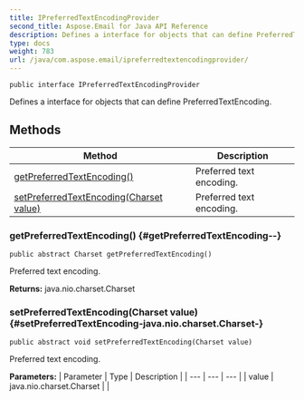 ```yaml
---
title: IPreferredTextEncodingProvider
second_title: Aspose.Email for Java API Reference
description: Defines a interface for objects that can define PreferredTextEncoding.
type: docs
weight: 783
url: /java/com.aspose.email/ipreferredtextencodingprovider/
---
```

```
public interface IPreferredTextEncodingProvider
```

Defines a interface for objects that can define PreferredTextEncoding.
## Methods

| Method | Description |
| --- | --- |
| [getPreferredTextEncoding()](#getPreferredTextEncoding--) | Preferred text encoding. |
| [setPreferredTextEncoding(Charset value)](#setPreferredTextEncoding-java.nio.charset.Charset-) | Preferred text encoding. |
### getPreferredTextEncoding() {#getPreferredTextEncoding--}
```
public abstract Charset getPreferredTextEncoding()
```


Preferred text encoding.

**Returns:**
java.nio.charset.Charset
### setPreferredTextEncoding(Charset value) {#setPreferredTextEncoding-java.nio.charset.Charset-}
```
public abstract void setPreferredTextEncoding(Charset value)
```


Preferred text encoding.

**Parameters:**
| Parameter | Type | Description |
| --- | --- | --- |
| value | java.nio.charset.Charset |  |

